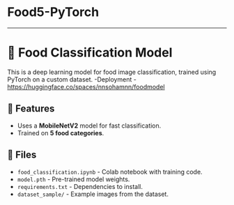 # Food5-PyTorch

---

# 🍔 Food Classification Model

This is a deep learning model for food image classification, trained using PyTorch on a custom dataset.
-Deployment - https://huggingface.co/spaces/nnsohamnn/foodmodel

## 🚀 Features
- Uses a **MobileNetV2** model for fast classification.
- Trained on **5 food categories**.

## 📂 Files
- `food_classification.ipynb` - Colab notebook with training code.
- `model.pth` - Pre-trained model weights.
- `requirements.txt` - Dependencies to install.
- `dataset_sample/` - Example images from the dataset.

